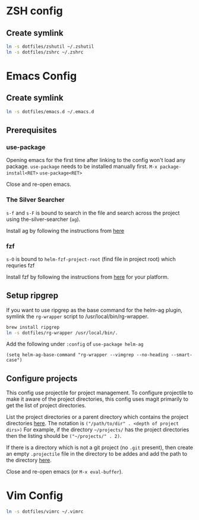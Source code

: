 # ZSH config

## Create symlink
```sh
ln -s dotfiles/zshutil ~/.zshutil
ln -s dotfiles/zshrc ~/.zshrc
```


# Emacs Config

## Create symlink
```sh
ln -s dotfiles/emacs.d ~/.emacs.d
```

## Prerequisites
### use-package
Opening emacs for the first time after linking to the config won't load any
package. `use-package` needs to be installed manually first.
`M-x package-install<RET>`
`use-package<RET>`

Close and re-open emacs.

### The Silver Searcher
`s-f` and `s-F` is bound to search in the file and search across the project
using the-silver-searcher (`ag`).

Install ag by following the instructions from [here](https://github.com/ggreer/the_silver_searcher)

### fzf
`s-O` is bound to `helm-fzf-project-root` (find file in project root) which requries fzf

Install fzf by following the instructions from [here](https://github.com/junegunn/fzf/blob/master/README.md#installation) for your platform.

## Setup ripgrep
If you want to use ripgrep as the base command for the helm-ag plugin, symlink
the `rg-wrapper` script to /usr/local/bin/rg-wrapper.

```sh
brew install ripgrep
ln -s dotfiles/rg-wrapper /usr/local/bin/.
```

Add the following under `:config` of `use-package helm-ag`


```
(setq helm-ag-base-command "rg-wrapper --vimgrep --no-heading --smart-case")
```

## Configure projects
This config use projectile for project management. To configure projectile to
make it aware of the project directories, this config uses magit primarily to
get the list of project directories.

List the project directories or a parent directory which contains the project
directories [here](https://github.com/susindaran/dotfiles/blob/master/emacs.d/init.el#L66).
The notation is `("/path/to/dir" . <depth of project dirs>)`
For example, if the directory `~/projects/` has the project directories then
the listing should be `("~/projects/" . 2)`.

If there is a directory which is not a git project (no `.git` present), then
create an empty `.projectile` file in the directory to be addes and add the
path to the directory [here](https://github.com/susindaran/dotfiles/blob/master/emacs.d/init.el#L127).

Close and re-open emacs (or `M-x eval-buffer`).

# Vim Config
```sh
ln -s dotfiles/vimrc ~/.vimrc
```
